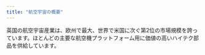 ```yaml
---
title: "航空宇宙の概要"
---
```


英国の航空宇宙産業は、欧州で最大、世界で米国に次ぐ第2位の市場規模を誇っています。ほとんどの主要な航空機プラットフォーム用に価値の高いハイテク部品を供給しています。
